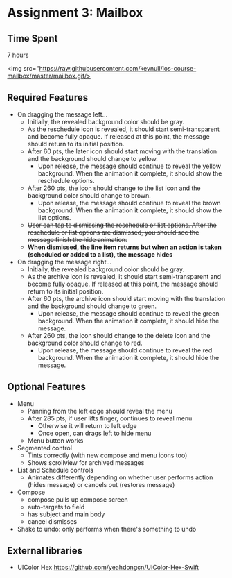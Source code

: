 Assignment 3: Mailbox
=====================

## Time Spent
7 hours

<img src="https://raw.githubusercontent.com/kevnull/ios-course-mailbox/master/mailbox.gif/>

## Required Features
* On dragging the message left...
   * Initially, the revealed background color should be gray.
   * As the reschedule icon is revealed, it should start semi-transparent and become fully opaque. If released at this point, the message should return to its initial position.
   * After 60 pts, the later icon should start moving with the translation and the background should change to yellow.
     * Upon release, the message should continue to reveal the yellow background. When the animation it complete, it should show the reschedule options.
   * After 260 pts, the icon should change to the list icon and the background color should change to brown.
     * Upon release, the message should continue to reveal the brown background. When the animation it complete, it should show the list options.
   * ~~User can tap to dismissing the reschedule or list options. After the reschedule or list options are dismissed, you should see the message finish the hide animation.~~
   * __When dismissed, the line item returns but when an action is taken (scheduled or added to a list), the message hides__
* On dragging the message right...
   * Initially, the revealed background color should be gray.
   * As the archive icon is revealed, it should start semi-transparent and become fully opaque. If released at this point, the message should return to its initial position.
   * After 60 pts, the archive icon should start moving with the translation and the background should change to green.
     * Upon release, the message should continue to reveal the green background. When the animation it complete, it should hide the message.
   * After 260 pts, the icon should change to the delete icon and the background color should change to red.
     * Upon release, the message should continue to reveal the red background. When the animation it complete, it should hide the message.

## Optional Features
* Menu
   * Panning from the left edge should reveal the menu
   * After 285 pts, if user lifts finger, continues to reveal menu
     * Otherwise it will return to left edge
     * Once open, can drags left to hide menu
   * Menu button works
* Segmented control
   * Tints correctly (with new compose and menu icons too)
   * Shows scrollview for archived messages
* List and Schedule controls
   * Animates differently depending on whether user performs action (hides message) or cancels out (restores message)
* Compose
   * compose pulls up compose screen
   * auto-targets to field
   * has subject and main body
   * cancel dismisses
* Shake to undo: only performs when there's something to undo

## External libraries
* UIColor Hex https://github.com/yeahdongcn/UIColor-Hex-Swift
